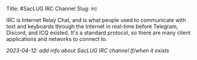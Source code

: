 Title: #SacLUG IRC Channel
Slug: irc

IRC is Internet Relay Chat,
and is what people used to communicate with text and keyboards through the Internet in real-time before Telegram, Discord, and ICQ existed.
It's a standard protocol, so there are many client applications and networks to connect to.

*2023-04-12: add info about SacLUG IRC channel if/when it exists*
<!-- The official NBLUG IRC channel is #nblug on the network [Libera.Chat](https://libera.chat/),
where several members will often hang-out and generate idle-time.
Many of the members will join this channel (room) and leave a session logged-in even when they are away from their computer.
Occasionally, someone will check to see if anything has changed, and may choose to chat.

To connect to the channel you'll need a client.
The easiest way to get started is with Libera's [web client](https://web.libera.chat/).
Libera also has a [guide on choosing a client](https://libera.chat/guides/clients).

If you join and say hello, only to find silence,
try waiting around for a while and see if anyone else joins or responds.

For some pretty good documentation on getting help with IRC, check out [IRCHelp](https://www.irchelp.org/) for documentation and FAQs.
-->
